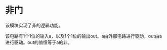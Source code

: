非门
================================================================

该模块实现了非的逻辑功能。

该电路有1个1位的输入a，以及1个1位的输出out。a由外部电路进行驱动，out由a进行驱动。out的值恒等于a的非。